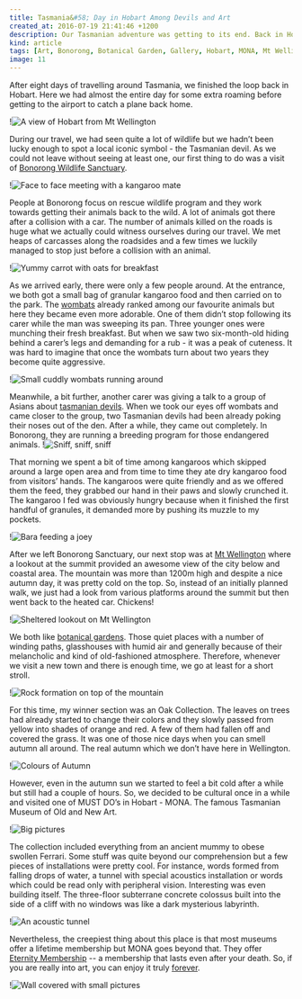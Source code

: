 ```yaml
---
title: Tasmania&#58; Day in Hobart Among Devils and Art
created_at: 2016-07-19 21:41:46 +1200
description: Our Tasmanian adventure was getting to its end. Back in Hobart we spent our last day among animals, plants and art, and enjoyed a few more panoramic views from Mt Wellington. But then it was already time to catch a plane and go back home.
kind: article
tags: [Art, Bonorong, Botanical Garden, Gallery, Hobart, MONA, Mt Wellington, Sanctuary, Tasmanian Devil, Wombat, Wildlife, Tasmania]
image: 11
---
```


After eight days of travelling around Tasmania, we finished the loop back in Hobart. Here we had almost the entire day for some extra roaming before getting to the airport to catch a plane back home.

!![A view of Hobart from Mt Wellington](7)

During our travel, we had seen quite a lot of wildlife but we hadn’t been lucky enough to spot a local iconic symbol - the Tasmanian devil. As we could not leave without seeing at least one, our first thing to do was a visit of [Bonorong Wildlife Sanctuary](http://bonorong.com.au/).

!![Face to face meeting with a kangaroo mate](2)

People at Bonorong focus on rescue wildlife program and they work towards getting their animals back to the wild. A lot of animals got there after a collision with a car. The number of animals killed on the roads is huge what we actually could witness ourselves during our travel. We met heaps of carcasses along the roadsides and a few times we luckily managed to stop just before a collision with an animal.

!![Yummy carrot with oats for breakfast](1)

As we arrived early, there were only a few people around. At the entrance, we both got a small bag of granular kangaroo food and then carried on to the park. The [wombats](https://en.wikipedia.org/wiki/Wombat) already ranked among our favourite animals but here they became even more adorable. One of them didn’t stop following its carer while the man was sweeping its pan. Three younger ones were munching their fresh breakfast. But when we saw two six-month-old hiding behind a carer’s legs and demanding for a rub - it was a peak of cuteness. It was hard to imagine that once the wombats turn about two years they become quite aggressive.

!![Small cuddly wombats running around](3)

Meanwhile, a bit further, another carer was giving a talk to a group of Asians about [tasmanian devils](https://en.wikipedia.org/wiki/Tasmanian_devil). When we took our eyes off wombats and came closer to the group, two Tasmanian devils had been already poking their noses out of the den. After a while, they came out completely. In Bonorong, they are running a breeding program for those endangered animals.
!![Sniff, sniff, sniff](4)

That morning we spent a bit of time among kangaroos which skipped around a large open area and from time to time they ate dry kangaroo food from visitors’ hands. The kangaroos were quite friendly and as we offered them the feed, they grabbed our hand in their paws and slowly crunched it. The kangaroo I fed was obviously hungry because when it finished the first handful of granules, it demanded more by pushing its muzzle to my pockets.

!![Bara feeding a joey](5)

After we left Bonorong Sanctuary, our next stop was at [Mt Wellington](http://www.wellingtonpark.org.au/) where a lookout at the summit provided an awesome view of the city below and coastal area. The mountain was more than 1200m high and despite a nice autumn day, it was pretty cold on the top. So, instead of an initially planned walk, we just had a look from various platforms around the summit but then went back to the heated car. Chickens!

!![Sheltered lookout on Mt Wellington](6)

We both like [botanical gardens](http://gardens.rtbg.tas.gov.au/). Those quiet places with a number of winding paths, glasshouses with humid air and generally because of their melancholic and kind of old-fashioned atmosphere. Therefore, whenever we visit a new town and there is enough time, we go at least for a short stroll.

!![Rock formation on top of the mountain](8)

For this time, my winner section was an Oak Collection. The leaves on trees had already started to change their colors and they slowly passed from yellow into shades of orange and red. A few of them had fallen off and covered the grass. It was one of those nice days when you can smell autumn all around. The real autumn which we don’t have here in Wellington.

!![Colours of Autumn](9)

However, even in the autumn sun we started to feel a bit cold after a while but still had a couple of hours. So, we decided to be cultural once in a while and visited one of MUST DO’s in Hobart - MONA. The famous Tasmanian Museum of Old and New Art.

!![Big pictures](10)

The collection included everything from an ancient mummy to obese swollen Ferrari. Some stuff was quite beyond our comprehension but a few pieces of installations were pretty cool. For instance, words formed from falling drops of water, a tunnel with special acoustics installation or words which could be read only with peripheral vision. Interesting was even building itself. The three-floor subterrane concrete colossus built into the side of a cliff with no windows was like a dark mysterious labyrinth.

!![An acoustic tunnel](12)

Nevertheless, the creepiest thing about this place is that most museums offer a lifetime membership but MONA goes beyond that. They offer [Eternity Membership](http://www.mona.net.au/mona/Cemetery) -- a membership that lasts even after your death. So, if you are really into art, you can enjoy it truly [forever](https://www.youtube.com/watch?v=_Jtpf8N5IDE).

!![Wall covered with small pictures](13)
